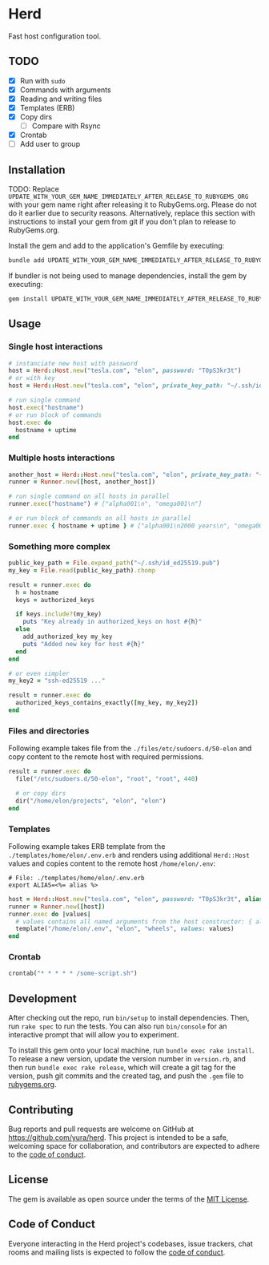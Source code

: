 # Herd

Fast host configuration tool.

## TODO

* [x] Run with `sudo`
* [x] Commands with arguments
* [x] Reading and writing files
* [x] Templates (ERB)
* [x] Copy dirs
  * [ ] Compare with Rsync
* [x] Crontab
* [ ] Add user to group

## Installation

TODO: Replace `UPDATE_WITH_YOUR_GEM_NAME_IMMEDIATELY_AFTER_RELEASE_TO_RUBYGEMS_ORG` with your gem name right after releasing it to RubyGems.org. Please do not do it earlier due to security reasons. Alternatively, replace this section with instructions to install your gem from git if you don't plan to release to RubyGems.org.

Install the gem and add to the application's Gemfile by executing:

```bash
bundle add UPDATE_WITH_YOUR_GEM_NAME_IMMEDIATELY_AFTER_RELEASE_TO_RUBYGEMS_ORG
```

If bundler is not being used to manage dependencies, install the gem by executing:

```bash
gem install UPDATE_WITH_YOUR_GEM_NAME_IMMEDIATELY_AFTER_RELEASE_TO_RUBYGEMS_ORG
```

## Usage

### Single host interactions

```ruby
# instanciate new host with password
host = Herd::Host.new("tesla.com", "elon", password: "T0pS3kr3t")
# or with key
host = Herd::Host.new("tesla.com", "elon", private_key_path: "~/.ssh/id_ed25519")

# run single command
host.exec("hostname")
# or run block of commands
host.exec do
  hostname + uptime
end
```

### Multiple hosts interactions

```ruby
another_host = Herd::Host.new("tesla.com", "elon", private_key_path: "~/.ssh/id_ed25519")
runner = Runner.new([host, another_host])

# run single command on all hosts in parallel
runner.exec("hostname") # ["alpha001\n", "omega001\n"]

# or run block of commands on all hosts in parallel
runner.exec { hostname + uptime } # ["alpha001\n2000 years\n", "omega001\2500 years\n"]
```

### Something more complex

```ruby
public_key_path = File.expand_path("~/.ssh/id_ed25519.pub")
my_key = File.read(public_key_path).chomp

result = runner.exec do
  h = hostname
  keys = authorized_keys

  if keys.include?(my_key)
    puts "Key already in authorized_keys on host #{h}"
  else
    add_authorized_key my_key
    puts "Added new key for host #{h}"
  end
end

# or even simpler
my_key2 = "ssh-ed25519 ..."

result = runner.exec do
  authorized_keys_contains_exactly([my_key, my_key2])
end
```

### Files and directories

Following example takes file from the `./files/etc/sudoers.d/50-elon`
and copy content to the remote host with required permissions.

```ruby
result = runner.exec do
  file("/etc/sudoers.d/50-elon", "root", "root", 440)

  # or copy dirs
  dir("/home/elon/projects", "elon", "elon")
end
```

### Templates

Following example takes ERB template from the `./templates/home/elon/.env.erb`
and renders using additional `Herd::Host` values and copies content to the remote host
`/home/elon/.env`:

```erb
# File: ./templates/home/elon/.env.erb
export ALIAS=<%= alias %>
```

```ruby
host = Herd::Host.new("tesla.com", "elon", password: "T0pS3kr3t", alias: "alpha001")
runner = Runner.new([host])
runner.exec do |values|
  # values contains all named arguments from the host constructor: { alias: "alpha001" }
  template("/home/elon/.env", "elon", "wheels", values: values)
end
```

### Crontab

```ruby
crontab("* * * * * /some-script.sh")
```

## Development

After checking out the repo, run `bin/setup` to install dependencies. Then, run `rake spec` to run the tests. You can also run `bin/console` for an interactive prompt that will allow you to experiment.

To install this gem onto your local machine, run `bundle exec rake install`. To release a new version, update the version number in `version.rb`, and then run `bundle exec rake release`, which will create a git tag for the version, push git commits and the created tag, and push the `.gem` file to [rubygems.org](https://rubygems.org).

## Contributing

Bug reports and pull requests are welcome on GitHub at https://github.com/yura/herd. This project is intended to be a safe, welcoming space for collaboration, and contributors are expected to adhere to the [code of conduct](https://github.com/yura/herd/blob/main/CODE_OF_CONDUCT.md).

## License

The gem is available as open source under the terms of the [MIT License](https://opensource.org/licenses/MIT).

## Code of Conduct

Everyone interacting in the Herd project's codebases, issue trackers, chat rooms and mailing lists is expected to follow the [code of conduct](https://github.com/yura/herd/blob/main/CODE_OF_CONDUCT.md).
